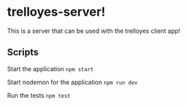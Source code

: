 # trelloyes-server!

This is a server that can be used with the trelloyes client app!

## Scripts

Start the application `npm start`

Start nodemon for the application `npm run dev`

Run the tests `npm test`